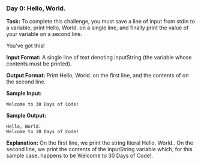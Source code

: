 ### Day 0: Hello, World.
**Task:**
To complete this challenge, you must save a line of input from stdin to a variable, print Hello, World. on a single line, and finally print the value of your variable on a second line.

You've got this!

**Input Format:**
A single line of text denoting inputString (the variable whose contents must be printed).

**Output Format:**
Print Hello, World. on the first line, and the contents of  on the second line.

**Sample Input:**
```
Welcome to 30 Days of Code!
```

**Sample Output:**
```
Hello, World.
Welcome to 30 Days of Code!
```

**Explanation:**
On the first line, we print the string literal Hello, World.. On the second line, we print the contents of the inputString variable which, for this sample case, happens to be Welcome to 30 Days of Code!.
